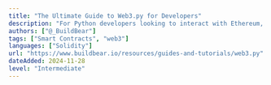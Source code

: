 ```yaml
---
title: "The Ultimate Guide to Web3.py for Developers"
description: "For Python developers looking to interact with Ethereum, web3.py is the go-to library. This guide shows you how to use web3.py with BuildBear RPC to test, deploy, and manage dApps effortlessly within a realistic testing environment. "
authors: ["@_BuildBear"]
tags: ["Smart Contracts", "web3"]
languages: ["Solidity"]
url: "https://www.buildbear.io/resources/guides-and-tutorials/web3.py"
dateAdded: 2024-11-28
level: "Intermediate"
---
```

